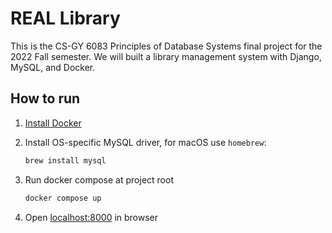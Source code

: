 # REAL Library

This is the CS-GY 6083 Principles of Database Systems final project for the 2022 Fall semester. We will built a library management system with Django, MySQL, and Docker.

## How to run

1. [Install Docker](https://docs.docker.com/engine/install/)
2. Install OS-specific MySQL driver, for macOS use `homebrew`:

   ```bash
   brew install mysql
   ```

3. Run docker compose at project root

   ```bash
   docker compose up
   ```

4. Open [localhost:8000](localhost:8000) in browser
